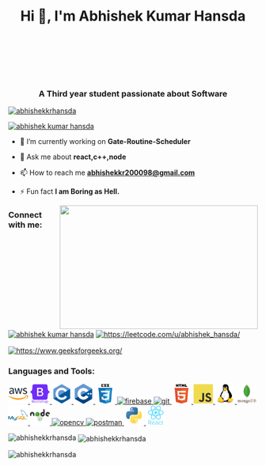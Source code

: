 <h1 align="center">
  Hi 👋, I'm Abhishek Kumar Hansda 
  <div style="
        width: 100px;
        height: 100px;
        background-image: url('https://miro.medium.com/v2/resize:fit:564/1*Erk4NawQOHkf4wSN7JmB_A.jpeg');
        background-position: center;
        border-radius: 50%;
        display: inline-block;
      ">
  </div>
</h1>
<h3 align="center">A Third year student passionate about Software</h3>

<p align="left"> <a href="https://github.com/ryo-ma/github-profile-trophy"><img src="https://github-profile-trophy.vercel.app/?username=abhishekkrhansda" alt="abhishekkrhansda" /></a> </p>

<p align="left" gap="10px"> <a href="https://twitter.com/abhishek kumar hansda" target="blank"><img src="https://img.shields.io/twitter/follow/abhishek kumar hansda?logo=twitter&style=for-the-badge" alt="abhishek kumar hansda" /></a> </p>

- 🔭 I’m currently working on **Gate-Routine-Scheduler**

- 💬 Ask me about **react,c++,node**

- 📫 How to reach me **abhishekkr200098@gmail.com**

- ⚡ Fun fact **I am Boring as Hell.**


<img src="https://encrypted-tbn0.gstatic.com/images?q=tbn:ANd9GcTenFmOvA47rkZRwt_-P6qClTLEHLUw3r4BKQ&s" align="right" height="250px" width= "400px" border-radius="20%"/>

<h3 align="left">Connect with me:</h3>
<p align="left">
<a href="https://twitter.com/abhishek kumar hansda" target="blank"><img align="center" src="https://raw.githubusercontent.com/rahuldkjain/github-profile-readme-generator/master/src/images/icons/Social/twitter.svg" alt="abhishek kumar hansda" height="30" width="40" /></a>
<a href="https://leetcode.com/u/abhishek_hansda/" target="blank"><img align="center" src="https://raw.githubusercontent.com/rahuldkjain/github-profile-readme-generator/master/src/images/icons/Social/leet-code.svg" alt="https://leetcode.com/u/abhishek_hansda/" height="30" width="40" /></a>

<a href="https://www.geeksforgeeks.org/user/abhishekkuma9q9v/?utm_source=geeksforgeeks&utm_medium=my_profile&utm_campaign=auth_user" target="blank"><img align="center" src="https://raw.githubusercontent.com/rahuldkjain/github-profile-readme-generator/master/src/images/icons/Social/geeks-for-geeks.svg" alt="https://www.geeksforgeeks.org/" height="30" width="40" /></a>
</p>

<h3 align="left">Languages and Tools:</h3>
<p align="left" display="flex" gap="40px"> <a href="https://aws.amazon.com" target="_blank" rel="noreferrer"> <img src="https://raw.githubusercontent.com/devicons/devicon/master/icons/amazonwebservices/amazonwebservices-original-wordmark.svg" alt="aws" width="40" height="40"/> </a> <a href="https://getbootstrap.com" target="_blank" rel="noreferrer"> <img src="https://raw.githubusercontent.com/devicons/devicon/master/icons/bootstrap/bootstrap-plain-wordmark.svg" alt="bootstrap" width="40" height="40"/> </a> <a href="https://www.cprogramming.com/" target="_blank" rel="noreferrer"> <img src="https://raw.githubusercontent.com/devicons/devicon/master/icons/c/c-original.svg" alt="c" width="40" height="40"/> </a> <a href="https://www.w3schools.com/cpp/" target="_blank" rel="noreferrer"> <img src="https://raw.githubusercontent.com/devicons/devicon/master/icons/cplusplus/cplusplus-original.svg" alt="cplusplus" width="40" height="40"/> </a> <a href="https://www.w3schools.com/css/" target="_blank" rel="noreferrer"> <img src="https://raw.githubusercontent.com/devicons/devicon/master/icons/css3/css3-original-wordmark.svg" alt="css3" width="40" height="40"/> </a> <a href="https://firebase.google.com/" target="_blank" rel="noreferrer"> <img src="https://www.vectorlogo.zone/logos/firebase/firebase-icon.svg" alt="firebase" width="40" height="40"/> </a> <a href="https://git-scm.com/" target="_blank" rel="noreferrer"> <img src="https://www.vectorlogo.zone/logos/git-scm/git-scm-icon.svg" alt="git" width="40" height="40"/> </a> <a href="https://www.w3.org/html/" target="_blank" rel="noreferrer"> <img src="https://raw.githubusercontent.com/devicons/devicon/master/icons/html5/html5-original-wordmark.svg" alt="html5" width="40" height="40"/> </a> <a href="https://developer.mozilla.org/en-US/docs/Web/JavaScript" target="_blank" rel="noreferrer"> <img src="https://raw.githubusercontent.com/devicons/devicon/master/icons/javascript/javascript-original.svg" alt="javascript" width="40" height="40"/> </a> <a href="https://www.linux.org/" target="_blank" rel="noreferrer"> <img src="https://raw.githubusercontent.com/devicons/devicon/master/icons/linux/linux-original.svg" alt="linux" width="40" height="40"/> </a> <a href="https://www.mongodb.com/" target="_blank" rel="noreferrer"> <img src="https://raw.githubusercontent.com/devicons/devicon/master/icons/mongodb/mongodb-original-wordmark.svg" alt="mongodb" width="40" height="40"/> </a> <a href="https://www.mysql.com/" target="_blank" rel="noreferrer"> <img src="https://raw.githubusercontent.com/devicons/devicon/master/icons/mysql/mysql-original-wordmark.svg" alt="mysql" width="40" height="40"/> </a> <a href="https://nodejs.org" target="_blank" rel="noreferrer"> <img src="https://raw.githubusercontent.com/devicons/devicon/master/icons/nodejs/nodejs-original-wordmark.svg" alt="nodejs" width="40" height="40"/> </a> <a href="https://opencv.org/" target="_blank" rel="noreferrer"> <img src="https://www.vectorlogo.zone/logos/opencv/opencv-icon.svg" alt="opencv" width="40" height="40"/> </a> <a href="https://postman.com" target="_blank" rel="noreferrer"> <img src="https://www.vectorlogo.zone/logos/getpostman/getpostman-icon.svg" alt="postman" width="40" height="40"/> </a> <a href="https://www.python.org" target="_blank" rel="noreferrer"> <img src="https://raw.githubusercontent.com/devicons/devicon/master/icons/python/python-original.svg" alt="python" width="40" height="40"/> </a> <a href="https://reactjs.org/" target="_blank" rel="noreferrer"> <img src="https://raw.githubusercontent.com/devicons/devicon/master/icons/react/react-original-wordmark.svg" alt="react" width="40" height="40"/> </a> </p>

<p><img align="left" src="https://github-readme-stats.vercel.app/api/top-langs?username=abhishekkrhansda&show_icons=true&locale=en&layout=compact" alt="abhishekkrhansda" /></p>

<p>&nbsp;<img align="center" src="https://github-readme-stats.vercel.app/api?username=abhishekkrhansda&show_icons=true&locale=en" alt="abhishekkrhansda" /></p>

<p><img align="center" src="https://github-readme-streak-stats.herokuapp.com/?user=abhishekkrhansda&" alt="abhishekkrhansda" /></p>
